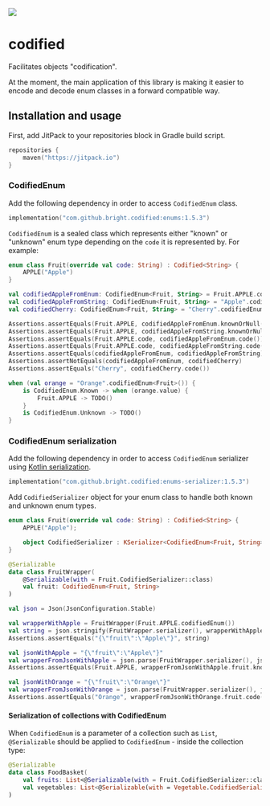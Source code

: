 [![](https://jitpack.io/v/bright/codified.svg)](https://jitpack.io/#bright/codified)

# codified #

Facilitates objects "codification".

At the moment, the main application of this library is making it easier to encode and decode enum classes in a forward compatible way.

## Installation and usage ##

First, add JitPack to your repositories block in Gradle build script.

```kotlin
repositories {
    maven("https://jitpack.io")
}
```

### CodifiedEnum ###

Add the following dependency in order to access `CodifiedEnum` class.

```kotlin
implementation("com.github.bright.codified:enums:1.5.3")
```

`CodifiedEnum` is a sealed class which represents either "known" or "unknown" enum type depending on the `code`
it is represented by. For example:

```kotlin
enum class Fruit(override val code: String) : Codified<String> {
    APPLE("Apple")
}

val codifiedAppleFromEnum: CodifiedEnum<Fruit, String> = Fruit.APPLE.codifiedEnum()
val codifiedAppleFromString: CodifiedEnum<Fruit, String> = "Apple".codifiedEnum()
val codifiedCherry: CodifiedEnum<Fruit, String> = "Cherry".codifiedEnum()

Assertions.assertEquals(Fruit.APPLE, codifiedAppleFromEnum.knownOrNull())
Assertions.assertEquals(Fruit.APPLE, codifiedAppleFromString.knownOrNull())
Assertions.assertEquals(Fruit.APPLE.code, codifiedAppleFromEnum.code())
Assertions.assertEquals(Fruit.APPLE.code, codifiedAppleFromString.code())
Assertions.assertEquals(codifiedAppleFromEnum, codifiedAppleFromString)
Assertions.assertNotEquals(codifiedAppleFromEnum, codifiedCherry)
Assertions.assertEquals("Cherry", codifiedCherry.code())

when (val orange = "Orange".codifiedEnum<Fruit>()) {
    is CodifiedEnum.Known -> when (orange.value) {
        Fruit.APPLE -> TODO()
    }
    is CodifiedEnum.Unknown -> TODO()
}
```

### CodifiedEnum serialization ###

Add the following dependency in order to access `CodifiedEnum` serializer using
[Kotlin serialization](https://github.com/Kotlin/kotlinx.serialization).

```kotlin
implementation("com.github.bright.codified:enums-serializer:1.5.3")
```

Add `CodifiedSerializer` object for your enum class to handle both known and unknown enum types.

```kotlin
enum class Fruit(override val code: String) : Codified<String> {
    APPLE("Apple");

    object CodifiedSerializer : KSerializer<CodifiedEnum<Fruit, String>> by codifiedEnumSerializer()
}

@Serializable
data class FruitWrapper(
    @Serializable(with = Fruit.CodifiedSerializer::class)
    val fruit: CodifiedEnum<Fruit, String>
)

val json = Json(JsonConfiguration.Stable)

val wrapperWithApple = FruitWrapper(Fruit.APPLE.codifiedEnum())
val string = json.stringify(FruitWrapper.serializer(), wrapperWithApple)
Assertions.assertEquals("{\"fruit\":\"Apple\"}", string)

val jsonWithApple = "{\"fruit\":\"Apple\"}"
val wrapperFromJsonWithApple = json.parse(FruitWrapper.serializer(), jsonWithApple)
Assertions.assertEquals(Fruit.APPLE, wrapperFromJsonWithApple.fruit.knownOrNull())

val jsonWithOrange = "{\"fruit\":\"Orange\"}"
val wrapperFromJsonWithOrange = json.parse(FruitWrapper.serializer(), jsonWithOrange)
Assertions.assertEquals("Orange", wrapperFromJsonWithOrange.fruit.code())
```

#### Serialization of collections with CodifiedEnum ####

When `CodifiedEnum` is a parameter of a collection such as `List`,
`@Serializable` should be applied to `CodifiedEnum` - inside the
collection type:

```kotlin
@Serializable
data class FoodBasket(
    val fruits: List<@Serializable(with = Fruit.CodifiedSerializer::class) CodifiedEnum<Fruit, String>>,
    val vegetables: List<@Serializable(with = Vegetable.CodifiedSerializer::class) CodifiedEnum<Vegetable, String>>
)
```